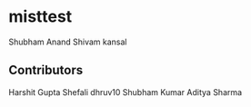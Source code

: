 # misttest
Shubham Anand
Shivam kansal
## Contributors
Harshit Gupta
Shefali 
dhruv10 
Shubham Kumar
Aditya Sharma